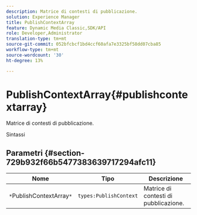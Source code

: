 ```yaml
---
description: Matrice di contesti di pubblicazione.
solution: Experience Manager
title: PublishContextArray
feature: Dynamic Media Classic,SDK/API
role: Developer,Administrator
translation-type: tm+mt
source-git-commit: 052bfcbcf1bd4ccf60afa7e3325bf58dd07cba85
workflow-type: tm+mt
source-wordcount: '30'
ht-degree: 13%

---
```



# PublishContextArray{#publishcontextarray}

Matrice di contesti di pubblicazione.

Sintassi

## Parametri {#section-729b932f66b5477383639717294afc11}

| Nome | Tipo | Descrizione |
|---|---|---|
| `*`PublishContextArray`*` | `types:PublishContext` | Matrice di contesti di pubblicazione. |

